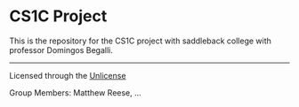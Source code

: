 # CS1C Project

This is the repository for the CS1C project with saddleback college with professor Domingos Begalli.

---

Licensed through the [Unlicense](./UNLICENSE)

Group Members: Matthew Reese, ...